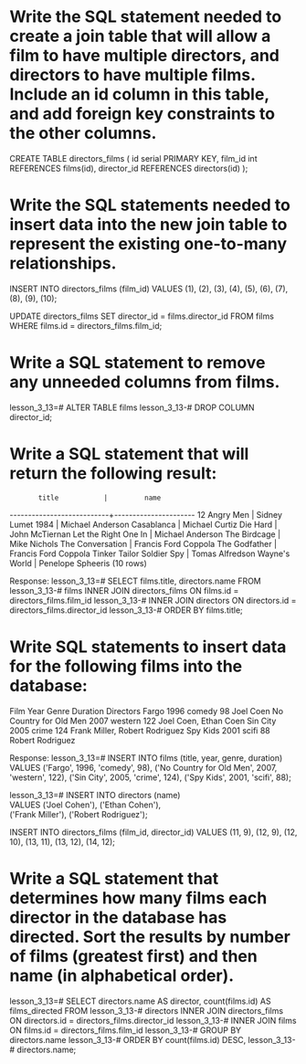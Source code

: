 # Write the SQL statement needed to create a join table that will allow a film to have multiple directors, and directors to have multiple films. Include an id column in this table, and add foreign key constraints to the other columns.

CREATE TABLE directors_films (
  id serial PRIMARY KEY,
  film_id int REFERENCES films(id),
  director_id REFERENCES directors(id)
);

# Write the SQL statements needed to insert data into the new join table to represent the existing one-to-many relationships.

INSERT INTO directors_films
(film_id)
VALUES
(1),
(2),
(3),
(4),
(5),
(6),
(7),
(8),
(9),
(10);

UPDATE directors_films
SET director_id = films.director_id
FROM films
WHERE films.id = directors_films.film_id;

# Write a SQL statement to remove any unneeded columns from films.

lesson_3_13=# ALTER TABLE films
lesson_3_13-# DROP COLUMN director_id;

# Write a SQL statement that will return the following result:
           title           |         name
---------------------------+----------------------
 12 Angry Men              | Sidney Lumet
 1984                      | Michael Anderson
 Casablanca                | Michael Curtiz
 Die Hard                  | John McTiernan
 Let the Right One In      | Michael Anderson
 The Birdcage              | Mike Nichols
 The Conversation          | Francis Ford Coppola
 The Godfather             | Francis Ford Coppola
 Tinker Tailor Soldier Spy | Tomas Alfredson
 Wayne's World             | Penelope Spheeris
(10 rows)

Response:
lesson_3_13=# SELECT films.title, directors.name FROM
lesson_3_13-# films INNER JOIN directors_films ON films.id = directors_films.film_id
lesson_3_13-# INNER JOIN directors ON directors.id = directors_films.director_id
lesson_3_13-# ORDER BY films.title;

# Write SQL statements to insert data for the following films into the database:
Film	Year	Genre	Duration	Directors
Fargo	1996	comedy	98	Joel Coen
No Country for Old Men	2007	western	122	Joel Coen, Ethan Coen
Sin City	2005	crime	124	Frank Miller, Robert Rodriguez
Spy Kids	2001	scifi	88	Robert Rodriguez

Response:
lesson_3_13=# INSERT INTO films
(title, year, genre, duration)
VALUES
('Fargo', 1996, 'comedy', 98),
('No Country for Old Men', 2007, 'western', 122),
('Sin City', 2005, 'crime', 124),
('Spy Kids', 2001, 'scifi', 88);

lesson_3_13=# INSERT INTO directors
(name)                        
VALUES
('Joel Cohen'),
('Ethan Cohen'),                                 
('Frank Miller'),
('Robert Rodriguez');

INSERT INTO directors_films
(film_id, director_id)
VALUES
(11, 9),
(12, 9),
(12, 10),
(13, 11),
(13, 12),
(14, 12);

# Write a SQL statement that determines how many films each director in the database has directed. Sort the results by number of films (greatest first) and then name (in alphabetical order).

lesson_3_13=# SELECT directors.name AS director, count(films.id) AS films_directed FROM
lesson_3_13-# directors INNER JOIN directors_films ON directors.id = directors_films.director_id
lesson_3_13-# INNER JOIN films ON films.id = directors_films.film_id
lesson_3_13-# GROUP BY directors.name
lesson_3_13-# ORDER BY count(films.id) DESC,
lesson_3_13-# directors.name;

